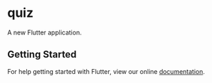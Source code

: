 # quiz

A new Flutter application.

## Getting Started

For help getting started with Flutter, view our online
[documentation](https://flutter.io/).
